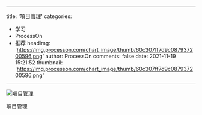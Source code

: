 
---
title: '項目管理'
categories: 
 - 学习
 - ProcessOn
 - 推荐
headimg: 'https://img.processon.com/chart_image/thumb/60c307ff7d9c087937200596.png'
author: ProcessOn
comments: false
date: 2021-11-19 15:21:52
thumbnail: 'https://img.processon.com/chart_image/thumb/60c307ff7d9c087937200596.png'
---

<div>   
<img class="thumb" alt="項目管理" src="https://img.processon.com/chart_image/thumb/60c307ff7d9c087937200596.png" referrerpolicy="no-referrer">
<p>項目管理</p>  
</div>
            